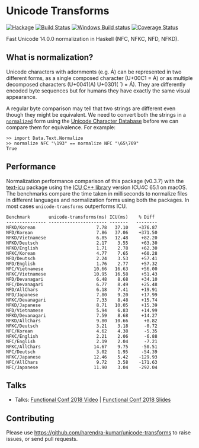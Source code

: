 # Unicode Transforms

[![Hackage](https://img.shields.io/hackage/v/unicode-transforms.svg?style=flat)](https://hackage.haskell.org/package/unicode-transforms)
[![Build Status](https://travis-ci.com/composewell/unicode-transforms.svg?branch=master)](https://travis-ci.com/composewell/unicode-transforms)
[![Windows Build status](https://ci.appveyor.com/api/projects/status/5wov8m1m0asvbv32?svg=true)](https://ci.appveyor.com/project/harendra-kumar/unicode-transforms)
[![Coverage Status](https://coveralls.io/repos/composewell/unicode-transforms/badge.svg?branch=master&service=github)](https://coveralls.io/github/composewell/unicode-transforms?branch=master)

Fast Unicode 14.0.0 normalization in Haskell (NFC, NFKC, NFD, NFKD).

## What is normalization?

Unicode characters with adornments (e.g. Á) can be represented in two different
forms, as a single composed character (U+00C1 = Á) or as multiple decomposed
characters (U+0041(A) U+0301( ́ ) = Á). They are differently encoded byte
sequences but for humans they have exactly the same visual appearance.

A regular byte comparison may tell that two strings are different even though
they might be equivalent. We need to convert both the strings in a
[`normalized`](http://unicode.org/reports/tr15/) form using the [Unicode
Character Database](http://www.unicode.org/Public/UCD/latest/) before we can
compare them for equivalence. For example:
```
>> import Data.Text.Normalize
>> normalize NFC "\193" == normalize NFC "\65\769"
True
```

## Performance

Normalization performance comparison of this package (v0.3.7) with
the [text-icu](http://hackage.haskell.org/package/text-icu) package
using the [ICU C++ library](http://site.icu-project.org/download)
version ICU4C 65.1 on macOS. The benchmarks compare the time taken in
milliseconds to normalize files in different languages and normalization
forms using both the packages. In most cases `unicode-transforms`
outperforms ICU.

```
Benchmark       unicode-transforms(ms) ICU(ms)    % Diff
--------------- ---------------------- -------   --------
NFKD/Korean                       7.78   37.10    +376.87
NFD/Korean                        7.86   37.06    +371.50
NFKD/Vietnamese                   6.85   12.48     +82.20
NFKD/Deutsch                      2.17    3.55     +63.30
NFKD/English                      1.71    2.78     +62.30
NFKC/Korean                       4.77    7.65     +60.28
NFD/Deutsch                       2.24    3.53     +57.41
NFD/English                       1.76    2.77     +57.32
NFC/Vietnamese                   10.66   16.63     +56.00
NFKC/Vietnamese                  10.95   16.58     +51.43
NFD/Devanagari                    6.48    8.68     +34.10
NFC/Devanagari                    6.77    8.49     +25.48
NFD/AllChars                      6.18    7.41     +19.91
NFD/Japanese                      7.80    9.20     +17.99
NFKC/Devanagari                   7.33    8.48     +15.74
NFKD/Japanese                     8.71   10.05     +15.39
NFD/Vietnamese                    5.94    6.83     +14.99
NFKD/Devanagari                   7.59    8.68     +14.27
NFKD/AllChars                     9.80   10.66      +8.82
NFKC/Deutsch                      3.21    3.18      -0.72
NFC/Korean                        4.62    4.38      -5.35
NFKC/English                      2.21    2.06      -6.88
NFC/English                       2.19    2.04      -7.21
NFKC/AllChars                    14.67    9.75     -50.51
NFC/Deutsch                       3.02    1.95     -54.39
NFKC/Japanese                    12.46    5.42    -129.93
NFC/AllChars                      9.72    3.58    -171.63
NFC/Japanese                     11.90    3.04    -292.04
```

## Talks

* Talks: [Functional Conf 2018 Video](https://www.youtube.com/watch?v=aJvwORrBJ0o) | [Functional Conf 2018 Slides](https://www.slideshare.net/HarendraKumar10/high-performance-haskell)

## Contributing
Please use https://github.com/harendra-kumar/unicode-transforms to raise
issues, or send pull requests.
